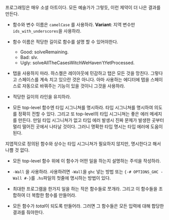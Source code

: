 프로그래밍은 매우 소셜 아트이다. 모든 예술가가 그렇듯, 이런 제약이 더 나은 결과를 만든다.

- 함수와 변수 이름은 `camelCase` 를 사용하라.
**Variant**: 지역 변수만 `ids_with_underscores`을 사용하라.

- 함수 이름은 적당한 길이로 함수를 설명 할 수 있어야한다.
	- Good: solveRemaining.
	- Bad: slv.
	- Ugly: solveAllTheCasesWitchWeHaven'tYetProcessed.

- 탭을 사용하지 마라.
하스켈은 레이아웃에 민감하고 탭은 모든 것을 망친다. 그렇다고 스페이스를 계속 치고 있으란 것은 아니다. 아마 사용하는 에디터에 탭을 스페이스로 자동으로 바꿔주는 기능이 있을 것이니 그것을 사용하라.

- 적당한 길이의 라인을 유지하라.
- 모든 top-level 함수엔 타입 시그니쳐를 명시하라. 타입 시그니쳐를 명시하여 의도를 정확히 전할 수 있다. 그리고 또 top-level의 타입 시그니쳐는 좋은 에러 메세지를 만든다. 만일 타입 시그니쳐가 없고 타입 에러 발생시 진짜 문제가 발생한 곳부터 멀리 떨어진 곳에서 나타날 것이다. 그러니 명확한 타입 명시는 타입 에러에 도움이 된다.

지엽적으로 정의된 함수와 상수는 타입 시그니쳐가 필요하지 않지만, 명시한다고 해서 나쁠 것 없다.

- 모든 top-level 함수 위에 이 함수가 어떤 일을 하는지 설명하는 주석을 작성하라.

- `-Wall` 을 사용하라. 사용하려면 `-Wall`을 `ghc` 넣는 방법 또는 `{-# OPTIONS_GHC -Wall #-}`를 `.hs`파일의 첫줄에 명시하는 방법이 있다.

- 최대한 프로그램을 한가지 일을 하는 작은 함수들로 쪼개라. 그리고 이 함수들을 조합하여 더 복합한 함수를 만들어라.

- 모든 함수가 *total*이 되도록 만들어라. 그러면 그 함수들은 모든 입력에 대해 합당한 결과를 줘야한다.
